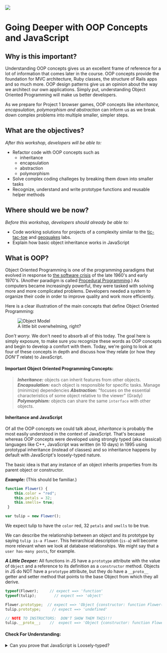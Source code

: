 <!--
Creator: Ben Hulan
Market: SF
-->

![](https://ga-dash.s3.amazonaws.com/production/assets/logo-9f88ae6c9c3871690e33280fcf557f33.png)

# Going Deeper with OOP Concepts and JavaScript

## Why is this important?
<!-- framing the "why" in big-picture/real world examples -->
Understanding OOP concepts gives us an excellent frame of reference for a lot of information that comes later in the course. OOP concepts provide the foundation for MVC architecture, Ruby classes, the structure of Rails apps and so much more. OOP design patterns give us an opinion about the way we architect our own applications. Simply put, understanding Object Oriented Programming will make us better developers.

As we prepare for Project 1 browser games, OOP concepts like *inheritance, encapsulation, polymorphism and abstraction* can inform us as we break down complex problems into multiple smaller, simpler steps.


## What are the objectives?
<!-- specific/measurable goal for students to achieve -->
*After this workshop, developers will be able to:*

- Refactor code with OOP concepts such as
    - inheritance
    - encapsulation
    - abstraction
    - polymorphism
- Solve complex coding challeges by breaking them down into smaller tasks
- Recognize, understand and write prototype functions and reusable helper methods

## Where should we be now?
*Before this workshop, developers should already be able to:*

- Code working solutions for projects of a complexity similar to the [tic-tac-toe](https://github.com/sf-wdi-29/tic-tac-toe) and [geoquakes](https://github.com/sf-wdi-29/geoquakes) labs.
- Explain how basic object inheritance works in JavaScript

## What is OOP?

Object Oriented Programming is one of the programming paradigms that evolved in response to [the software crisis](https://en.wikipedia.org/wiki/Software_crisis) of the late 1960's and early 1970's. (Another paradigm is called [Procedural Programming](http://study.com/academy/lesson/object-oriented-programming-vs-procedural-programming.html).) As computers became increasingly powerful, they were tasked with solving more and more complicated problems. Developers needed a system to organize their code in order to improve quality and work more efficiently.

Here is a clear illustration of the main concepts that define Object Oriented Programming:

<figure>
  <img src="https://atomicobject.com/uploadedImages/archive/images/ObjectModel.png" alt="Object Model">
  <br>
  <figcaption>A little bit overwhelming, right?</figcaption>
</figure>

_Don't worry._ We don't need to absorb all of this today. The goal here is simply exposure, to make sure you recognize these words as OOP concepts and begin to develop a comfort with them. Today, we're going to look at four of these concepts in depth and discuss how they relate (or how they _DON'T_ relate) to JavaScript.

#### Important Object Oriented Programming Concepts:

>***Inheritance:*** objects can inherit features from other objects. 
>***Encapsulation:*** each object is responsible for specific tasks. Manage (minimize) dependencies
>***Abstraction:*** "focuses on the essential characteristics of some object relative to the viewer" (Grady)
>***Polymorphism:*** objects can share the same `interface` with other objects.

#### Inheritance and JavaScript

Of all the OOP concepts we could talk about, *inheritance* is probably the most easily understood in the context of JavaScript. That's because whereas OOP concepts were developed using strongly typed (aka classical) languages like C++, JavaScript was written (in 10 days) in 1995 using prototypal inheritance (instead of classes) and so inheritance happens by default with JavaScript's loosely-typed nature.

The basic idea is that any instance of an object inherits properties from its parent object or constructor.

***Example:*** (This should be familiar.)

```js 
function Flower() {
    this.color = "red";
    this.petals = 32;
    this.smells= true;
 }

var tulip = new Flower();
```

We expect tulip to have the `color` red, 32 `petals` and `smells` to be true.

We can describe the relationship between an object and its prototype by saying `tulip is-a Flower`. This heirarchical description (`is-a`) will become more relevant when we look at database relationships. We might say that a `user has-many posts`, for example.


***A Little Deeper:*** All functions in JS have a `prototype` attribute with the value of `Object` and a reference to its definition as a `constructor` method. Objects in JS do NOT have a `prototype` attribute, but they do have a `__proto__` getter and setter method that points to the base Object from which they all derive.

```js
typeof(Flower);     // expect ==> 'function'
typeof(tulip);        // expect ==> 'object'

Flower.prototype;  // expect ==> 'Object {constructor: function Flower() ...}'
tulip.prototype;     // expect ==> 'undefined'

// NOTE TO INSTRUCTORS:  DON'T SHOW THEM THIS!!!
tulip.__proto__;    //  expect ==> 'Object {constructor: function Flower() ...}'

```

#### Check For Understanding:

<details>
  <summary>Can you prove that JavaScript is Loosely-typed?</summary>
  ```js
    var a = "I am a string";
    typeof(a);    //  expect ==> 'string'

    a = 7;
    typeof(a);    //  expect ==> 'number'

  ```
</details>


#### Encapsulation

The Object Oriented Programming paradigm embraces the concept of encapsulation. An encapsulated object or function is one that is responsbile for a single, specific task. Sandi Metz wrote [a great book about Ruby](http://www.poodr.com/) that explains the value of this concept in excellent detail.

It's important to point out that one very important purpose of encapsulation concerns data privacy, which is a little harder to implement in JavaScript, where privacy is primarily managed by scope. _(More on this in the section on *Abstraction*.)_

That said, it is very popular in JavaScript to use utlility libraries and to write helper methods. These approaches promote code reuse, embracing the OOP concept of *encapsulation*.

Instead of this:
```js
    $(document).on("ready", function() { 
        $quakesList = $.ajax({
            method: "GET",
            url: weekly_quakes_endpoint
        })
        .done(function(data){

           var earthquakes = data.features;

            var source = $("#quakes-template").html();
            template = Handlebars.compile(source);

            var quakesTemplate = template({quakes: earthquakes});
           
            $("#info").append(quakesTemplate);

            earthquakes.forEach(function(quake){
                var tempLat = quake.geometry.coordinates[1];
                var tempLng = quake.geometry.coordinates[0];
                new google.maps.Marker({
                    position: new google.maps.LatLng(tempLat, tempLng),
                    map: map,
                    title: quake.properties.title
                });
                
            })

        });
    });
```

Consider this:
```js

    $(document).on("ready", function() {        
        $quakesList = $.ajax({
            method: "GET",
            url: weekly_quakes_endpoint
        })
        .done(function(data){
            onSuccess(data);
        })
        .fail(function(response){
            console.log("Error: ", response);
        });
    });

    function onSuccess(data){
       var earthquakes = data.features;
       createMarkers(earthquakes);
       compileHandlebarsTemplate(earthquakes, "#info", "#quakes-template");
    }

    function createMarkers(locationArray){
        locationArray.forEach(function(location){
            var tempLat = location.geometry.coordinates[1];
            var tempLng = location.geometry.coordinates[0];
            new google.maps.Marker({
                position: new google.maps.LatLng(tempLat, tempLng),
                map: map,
                title: location.properties.title
            });
            
        })
    }

    function compileHandlebarsTemplate(data, targetHtml, targetScript){
        var source = $(targetScript).html();
        template = Handlebars.compile(source);

        var dataTemplate = template({quakes: data});

        $(targetHtml).append(dataTemplate);
    }

```

It still needs work, but you can see that if we had another data set we could createMarkers and compile the data to another Handlebars template with just a few additional adjustments.

#### ¿Comprendes Mendez?

<details>
  <summary>Can you suggest ways to further encapsulate this code?</summary>
    - Replace `var earthquakes` in the `onSuccess()` method with a more generic variable name
    - Figure out how to determine whether Latitude and Longitude are at index [1] or [0] in a given dataset
    - Create a more generic property name for the Handlebars template and make sure that is used in the in-line Javascript
    - More ideas...?
</details>


#### Abstraction

OOP Abstraction is specifically talking about classes, which we don't really have in ES5 JavaScript. In classical languages, as I've mentioned, you typically define a class with private and public methods and variables.

The basic idea of encapsulated data privacy is that some objects should have access to your data while others should not. In classically-typed languages, you often see public and private methods, or interface code separated from implementation code. The goal is to encapsulate or hide the details of implementation so your public class methods are more behavior driven.

PRIVATE | PUBLIC 
----- |---- 
Data | read/write access
Private Functions | ADT Functions
   | Constructors / Destructors

_That's already more than you really need to know about abstraction, at this point._

#### The relationship between Encapsulation and Abstraction

<details>
  <summary>What does ADT stand for, and why should we care?</summary>
    ADT stands for Abstract Data Types. ADT functions are the specific functions we write in a class that give us its unique purpose for existence.
</details>


#### Polymorphism

The word Polymorphism describes the ability for OOP objects to take different shapes. A little less obvious is the fact that OOP objects should be modular. Later in this cohort we will import the same resource into multiple JavaScript files and use that resource for different purposes. For example, we might have user.posts and user.comments. Both need to import the core User model but they will endow the user with different behaviors.

Here's a more literal example to _illustrate_ polymorphism, except it mainly _demonstrates_ inheritance.


```js
function Polygon() {
    this.width = b;
    this.height = h;
    this.hasArea = true;
 }

var rectangle = new Polygon();
rectangle.sides = 4;
rectangle.area = b * h;

var triangle = new Polygon();
triangle.sides = 3;
triangle.area = b * h / 2;


```

A rectangle and a triangle are both polygons but they are not identical.

 
### Check for Understanding

<details>
  <summary>Brainstorm another example of how you might use polymorphism in JavaScript.</summary>
  - Objects should be modular
  - Objects with different implementations can share the same interface
  - There is some conceptual similarity between inheritance and polymorphism
</details>

## Practice

>***Note:*** *This can be a pair programming activity or done independently.*

- Pick a strong solution from either the [geoquakes](#) or [tic-tac-toe]() mini-projects.
- Identify the main object from which all the others are derived
- Apply as many OOP concepts as you can to refactor the code without breaking it
- A great approach is to write a series of helper methods that you can call from anywhere within your application


## Additional Resources
- [Object Oriented Analysis and Design with Applications, by Grady Booch and others](http://www.goodreads.com/book/show/424923.Object_Oriented_Analysis_and_Design_with_Applications)
- [Great lecture notes](https://atomicobject.com/resources/oo-programming/introduction-motivation-for-oo)
- [OOP in JS from JavascriptIsSexy](http://javascriptissexy.com/oop-in-javascript-what-you-need-to-know/)
- [Javascript, The Good Parts](http://www.goodreads.com/book/show/2998152-javascript)
- [Practical Object Oriented Design in Ruby, by Sandi Metz](http://www.poodr.com/)
